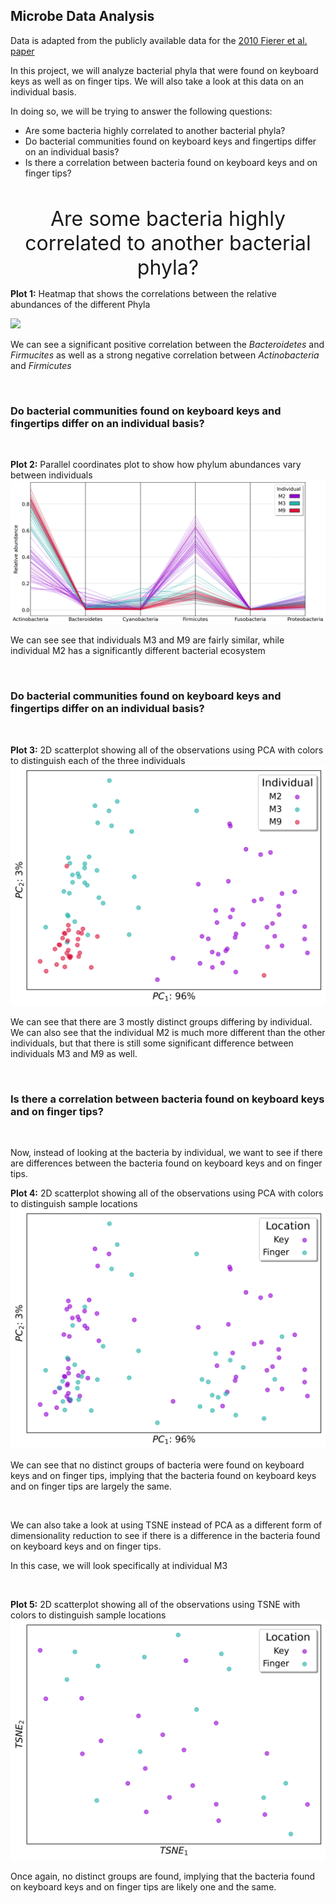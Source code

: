 ## Microbe Data Analysis

Data is adapted from the publicly available data for the [2010 Fierer et al. paper](https://www.pnas.org/content/107/14/6477)

In this project, we will analyze bacterial phyla that were found on keyboard keys as well as on finger tips. We will also take a look at this data on an individual basis. 

In doing so, we will be trying to answer the following questions:

* Are some bacteria highly correlated to another bacterial phyla?
* Do bacterial communities found on keyboard keys and fingertips differ on an individual basis?
* Is there a correlation between bacteria found on keyboard keys and on finger tips?
<p>&nbsp;</p>

<p align="center";>
<font size="6">Are some bacteria highly correlated to another bacterial phyla?</font>

**Plot 1:** Heatmap that shows the correlations between the relative abundances of the different Phyla
<!-- ![](heatmap_microbe.png) -->
<img src="heatmap_microbe.png"/>

We can see a significant positive correlation between the *Bacteroidetes* and *Firmucites* as well as a strong negative correlation between *Actinobacteria* and *Firmicutes*
</p>
<p>&nbsp;</p>

### Do bacterial communities found on keyboard keys and fingertips differ on an individual basis?
<p>&nbsp;</p>

**Plot 2:** Parallel coordinates plot to show how phylum abundances vary between individuals
![](pcp_microbe.png)

We can see see that individuals M3 and M9 are fairly similar, while individual M2 has a significantly different bacterial ecosystem
<p>&nbsp;</p>

### Do bacterial communities found on keyboard keys and fingertips differ on an individual basis?  
<p>&nbsp;</p>

**Plot 3:** 2D scatterplot showing all of the observations using PCA with colors to distinguish each of the three individuals
![](pca_indiv.png)

We can see that there are 3 mostly distinct groups differing by individual. We can also see that the individual M2 is much more different than the other individuals, but that there is still some significant difference between individuals M3 and M9 as well. 
<p>&nbsp;</p>

### Is there a correlation between bacteria found on keyboard keys and on finger tips?
<p>&nbsp;</p>

Now, instead of looking at the bacteria by individual, we want to see if there are differences between the bacteria found on keyboard keys and on finger tips.

**Plot 4:** 2D scatterplot showing all of the observations using PCA with colors to distinguish sample locations
![](pca_loc.png)

We can see that no distinct groups of bacteria were found on keyboard keys and on finger tips, implying that the bacteria found on keyboard keys and on finger tips are largely the same. 
<p>&nbsp;</p>

We can also take a look at using TSNE instead of PCA as a different form of dimensionality reduction to see if there is a difference in the bacteria found on keyboard keys and on finger tips.

In this case, we will look specifically at individual M3
<p>&nbsp;</p>

**Plot 5:** 2D scatterplot showing all of the observations using TSNE with colors to distinguish sample locations
![](tsne_m3.png)

Once again, no distinct groups are found, implying that the bacteria found on keyboard keys and on finger tips are likely one and the same. 
<p>&nbsp;</p>
